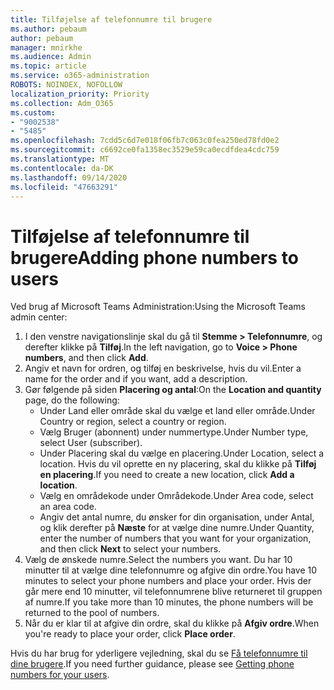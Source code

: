 ```yaml
---
title: Tilføjelse af telefonnumre til brugere
ms.author: pebaum
author: pebaum
manager: mnirkhe
ms.audience: Admin
ms.topic: article
ms.service: o365-administration
ROBOTS: NOINDEX, NOFOLLOW
localization_priority: Priority
ms.collection: Adm_O365
ms.custom:
- "9002538"
- "5485"
ms.openlocfilehash: 7cdd5c6d7e018f06fb7c063c0fea250ed78fd0e2
ms.sourcegitcommit: c6692ce0fa1358ec3529e59ca0ecdfdea4cdc759
ms.translationtype: MT
ms.contentlocale: da-DK
ms.lasthandoff: 09/14/2020
ms.locfileid: "47663291"
---
```

# <a name="adding-phone-numbers-to-users"></a><span data-ttu-id="24358-102">Tilføjelse af telefonnumre til brugere</span><span class="sxs-lookup"><span data-stu-id="24358-102">Adding phone numbers to users</span></span>

<span data-ttu-id="24358-103">Ved brug af Microsoft Teams Administration:</span><span class="sxs-lookup"><span data-stu-id="24358-103">Using the Microsoft Teams admin center:</span></span>

1. <span data-ttu-id="24358-104">I den venstre navigationslinje skal du gå til **Stemme > Telefonnumre**, og derefter klikke på **Tilføj**.</span><span class="sxs-lookup"><span data-stu-id="24358-104">In the left navigation, go to **Voice > Phone numbers**, and then click **Add**.</span></span>
2. <span data-ttu-id="24358-105">Angiv et navn for ordren, og tilføj en beskrivelse, hvis du vil.</span><span class="sxs-lookup"><span data-stu-id="24358-105">Enter a name for the order and if you want, add a description.</span></span>
3. <span data-ttu-id="24358-106">Gør følgende på siden **Placering og antal**:</span><span class="sxs-lookup"><span data-stu-id="24358-106">On the **Location and quantity** page, do the following:</span></span>
    - <span data-ttu-id="24358-107">Under Land eller område skal du vælge et land eller område.</span><span class="sxs-lookup"><span data-stu-id="24358-107">Under Country or region, select a country or region.</span></span>
    - <span data-ttu-id="24358-108">Vælg Bruger (abonnent) under nummertype.</span><span class="sxs-lookup"><span data-stu-id="24358-108">Under Number type, select User (subscriber).</span></span>
    - <span data-ttu-id="24358-109">Under Placering skal du vælge en placering.</span><span class="sxs-lookup"><span data-stu-id="24358-109">Under Location, select a location.</span></span> <span data-ttu-id="24358-110">Hvis du vil oprette en ny placering, skal du klikke på **Tilføj en placering**.</span><span class="sxs-lookup"><span data-stu-id="24358-110">If you need to create a new location, click **Add a location**.</span></span>
    - <span data-ttu-id="24358-111">Vælg en områdekode under Områdekode.</span><span class="sxs-lookup"><span data-stu-id="24358-111">Under Area code, select an area code.</span></span>
    - <span data-ttu-id="24358-112">Angiv det antal numre, du ønsker for din organisation, under Antal, og klik derefter på **Næste** for at vælge dine numre.</span><span class="sxs-lookup"><span data-stu-id="24358-112">Under Quantity, enter the number of numbers that you want for your organization, and then click **Next** to select your numbers.</span></span>
4. <span data-ttu-id="24358-113">Vælg de ønskede numre.</span><span class="sxs-lookup"><span data-stu-id="24358-113">Select the numbers you want.</span></span> <span data-ttu-id="24358-114">Du har 10 minutter til at vælge dine telefonnumre og afgive din ordre.</span><span class="sxs-lookup"><span data-stu-id="24358-114">You have 10 minutes to select your phone numbers and place your order.</span></span> <span data-ttu-id="24358-115">Hvis der går mere end 10 minutter, vil telefonnumrene blive returneret til gruppen af numre.</span><span class="sxs-lookup"><span data-stu-id="24358-115">If you take more than 10 minutes, the phone numbers will be returned to the pool of numbers.</span></span>
5. <span data-ttu-id="24358-116">Når du er klar til at afgive din ordre, skal du klikke på **Afgiv ordre**.</span><span class="sxs-lookup"><span data-stu-id="24358-116">When you're ready to place your order, click **Place order**.</span></span>

<span data-ttu-id="24358-117">Hvis du har brug for yderligere vejledning, skal du se [Få telefonnumre til dine brugere](https://docs.microsoft.com/microsoftteams/getting-phone-numbers-for-your-users).</span><span class="sxs-lookup"><span data-stu-id="24358-117">If you need further guidance, please see [Getting phone numbers for your users](https://docs.microsoft.com/microsoftteams/getting-phone-numbers-for-your-users).</span></span>
